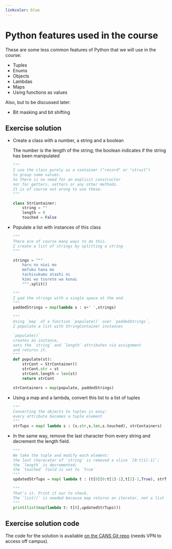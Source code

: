```yaml
---
linkcolor: blue
---
```

# Python features used in the course

These are some less common features of Python that we will use in the course:

* Tuples
* Enums
* Objects
* Lambdas
* Maps
* Using functions as values

Also, but to be discussed later:

* Bit masking and bit shifting


## Exercise solution

* Create a class with a number, a string and a boolean

    The number is the length of the string; the boolean indicates if the string has been manipulated

    ```python
    """
    I use the class purely as a container ("record" or "struct") 
    to group some values.
    So there is no need for an explicit constructor 
    nor for getters, setters or any other methods. 
    It is of course not wrong to use these.
    """
    
    class StrContainer:
        string = ""
        length = 0
        touched = False
    ```
* Populate a list with instances of this class

    ```python
    """
    There are of course many ways to do this. 
    I create a list of strings by splitting a string 
    """

    strings = """
        haru no nioi mo
        mefuku hana mo 
        tachisukumu atashi ni 
        kimi wo tsurete wa konai
        """.split()
    ```

    ```python
    """
    I pad the strings with a single space at the end
    """
    paddedStrings = map(lambda s : s+' ',strings)

    """
    Using `map` of a function `populate()` over `paddedStrings`, 
    I populate a list with StringContainer instances

    `populate()` 
    creates an instance, 
    sets the `string` and `length` attributes via assignment 
    and returns it.
    """
    def populate(st):
        strCont = StrContainer()
        strCont.str = st
        strCont.length = len(st)
        return strCont

    strContainers = map(populate, paddedStrings)
    ```
* Using a map and a lambda, convert this list to a list of tuples

    ```python
    """
    Converting the objects to tuples is easy:
    every attribute becomes a tuple element
    """
    strTups = map( lambda s : (s.str,s.len,s.touched), strContainers)
    ```

* In the same way, remove the last character from every string and decrement the length field. 

    ```python
    """
    We take the tuple and modify each element:
    the last characator of `string` is removed a slice `[0:t[1]-1]`;
    the `length` is decremented;
    the `touched` field is set to `True`
    """
    updatedStrTups = map( lambda t : (t[0][0:t[1]-1],t[1]-1,True), strTups)

    """
    That's it. Print it our to check.
    The `list()` is needed because map returns an iterator, not a list
    """
    print(list(map(lambda t: t[0],updatedStrTups)))
    ```

## Exercise solution code

The code for the solution is available [on the CANS Git repo](https://git.dcs.gla.ac.uk/wim/cans/-/blob/main/Tutorials-code/tut-04-mar-2024-code.py?ref_type=heads") (needs VPN to access off campus).


